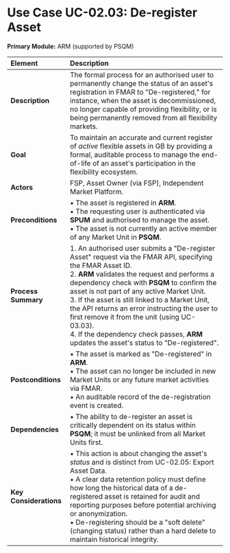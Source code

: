 # Use Case UC-02.03: De-register Asset
**Primary Module:** ARM (supported by PSQM)

| Element             | Description                                                                                                                                                                                                                                                            |
| :------------------ | :--------------------------------------------------------------------------------------------------------------------------------------------------------------------------------------------------------------------------------------------------------------------- |
| **Description**     | The formal process for an authorised user to permanently change the status of an asset's registration in FMAR to "De-registered," for instance, when the asset is decommissioned, no longer capable of providing flexibility, or is being permanently removed from all flexibility markets. |
| **Goal**            | To maintain an accurate and current register of *active* flexible assets in GB by providing a formal, auditable process to manage the end-of-life of an asset's participation in the flexibility ecosystem.                                                                  |
| **Actors**          | FSP, Asset Owner (via FSP), Independent Market Platform.                                                                                                                                                                                                               |
| **Preconditions**   | • The asset is registered in **ARM**. <br> • The requesting user is authenticated via **SPUM** and authorised to manage the asset. <br> • The asset is not currently an active member of any Market Unit in **PSQM**.                                                 |
| **Process Summary** | 1. An authorised user submits a "De-register Asset" request via the FMAR API, specifying the FMAR Asset ID. <br> 2. **ARM** validates the request and performs a dependency check with **PSQM** to confirm the asset is not part of any active Market Unit. <br> 3. If the asset is still linked to a Market Unit, the API returns an error instructing the user to first remove it from the unit (using UC-03.03). <br> 4. If the dependency check passes, **ARM** updates the asset's status to "De-registered". |
| **Postconditions**  | • The asset is marked as "De-registered" in **ARM**. <br> • The asset can no longer be included in new Market Units or any future market activities via FMAR. <br> • An auditable record of the de-registration event is created. |
| **Dependencies**    | • The ability to de-register an asset is critically dependent on its status within **PSQM**; it must be unlinked from all Market Units first. |
| **Key Considerations** | • This action is about changing the asset's *status* and is distinct from UC-02.05: Export Asset Data. <br> • A clear data retention policy must define how long the historical data of a de-registered asset is retained for audit and reporting purposes before potential archiving or anonymization. <br> • De-registering should be a "soft delete" (changing status) rather than a hard delete to maintain historical integrity. |

